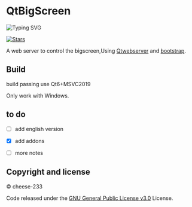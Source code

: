 # QtBigScreen
![Typing SVG](https://readme-typing-svg.demolab.com?font=Consolas&pause=1000&color=666666&width=435&lines=The+best+qt+big+screen+ever;%E6%9C%89%E5%8F%B2%E4%BB%A5%E6%9D%A5%E6%9C%80%E5%A5%BD%E7%9A%84qt%E5%A4%A7%E5%B1%8F%E5%B9%95)

[![Stars](https://raster.shields.io/github/stars/cheese-233/QtBigScreen.png)](https://github.com/cheese-233/QtBigScreen)

A web server to control the bigscreen,Using [Qtwebserver](http://stefanfrings.de/qtwebapp/index-en.html) and [bootstrap](https://github.com/twbs/bootstrap).

## Build
build passing use Qt6+MSVC2019

Only work with Windows.

## to do
- [ ] add english version

- [x] add addons

- [ ] more notes

## Copyright and license
© cheese-233 

Code released under the [GNU General Public License v3.0](https://github.com/cheese-233/QtBigScreen/blob/main/LICENSE) License.
